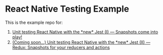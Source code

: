 # React Native Testing Example

This is the example repo for:

1. [Unit testing React Native with the \*new\* Jest (I) — Snapshots come into play!](https://blog.callstack.io/unit-testing-react-native-with-the-new-jest-i-snapshots-come-into-play-68ba19b1b9fe#.yfcsomosd)
2. [(Coming soon...) Unit testing React Native with the \*new\* Jest (II) — Redux: Snapshots for your reducers and actions]()
